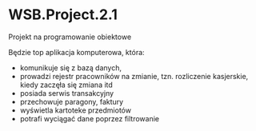 # WSB.Project.2.1
Projekt na programowanie obiektowe

Będzie top aplikacja komputerowa, która:
- komunikuje się z bazą danych,
- prowadzi rejestr pracowników na zmianie, tzn. rozliczenie kasjerskie, kiedy zaczęła się zmiana itd
- posiada serwis transakcyjny 
- przechowuje paragony, faktury
- wyświetla kartoteke przedmiotów
- potrafi wyciągać dane poprzez filtrowanie